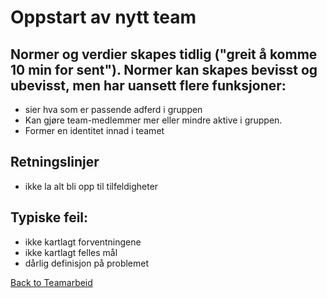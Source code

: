 # Oppstart av nytt team

## Normer og verdier skapes tidlig ("greit å komme 10 min for sent"). Normer kan skapes bevisst og ubevisst, men har uansett flere funksjoner:
- sier hva som er passende adferd i gruppen
- Kan gjøre team-medlemmer mer eller mindre aktive i gruppen.
- Former en identitet innad i teamet

## Retningslinjer
- ikke la alt bli opp til tilfeldigheter

## Typiske feil:
- ikke kartlagt forventningene
- ikke kartlagt felles mål
- dårlig definisjon på problemet


[Back to Teamarbeid](Teamarbeid)
